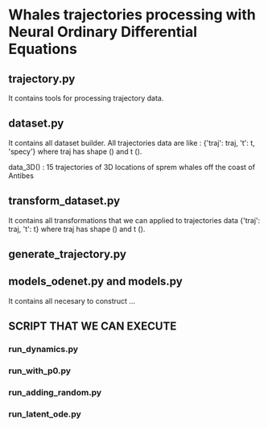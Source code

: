 # Whales trajectories processing with Neural Ordinary Differential Equations

## trajectory.py 

It contains tools for processing trajectory data.

## dataset.py

It contains all dataset builder. All trajectories data are like : {'traj': traj, 't': t, 'specy'} where traj has shape () and t ().

data_3D() : 15 trajectories of 3D locations of sprem whales off the coast of Antibes 



## transform_dataset.py

It contains all transformations that we can applied to trajectories data {'traj': traj, 't': t} where traj has shape () and t ().

## generate_trajectory.py

## models_odenet.py and models.py

It contains all necesary to construct ...

## SCRIPT THAT WE CAN EXECUTE

### run_dynamics.py

### run_with_p0.py

### run_adding_random.py

### run_latent_ode.py


